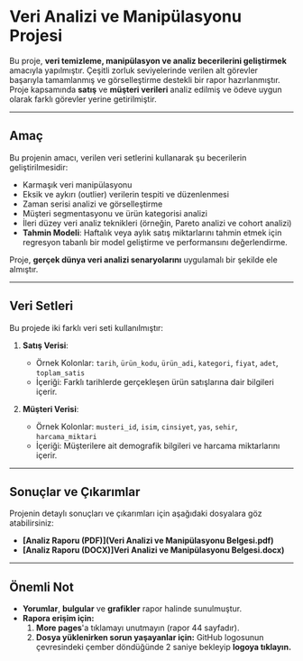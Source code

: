 # **Veri Analizi ve Manipülasyonu Projesi**

Bu proje, **veri temizleme, manipülasyon ve analiz becerilerini geliştirmek** amacıyla yapılmıştır. Çeşitli zorluk seviyelerinde verilen alt görevler başarıyla tamamlanmış ve görselleştirme destekli bir rapor hazırlanmıştır. Proje kapsamında **satış** ve **müşteri verileri** analiz edilmiş ve ödeve uygun olarak farklı görevler yerine getirilmiştir.

---

## **Amaç**
Bu projenin amacı, verilen veri setlerini kullanarak şu becerilerin geliştirilmesidir:
- Karmaşık veri manipülasyonu  
- Eksik ve aykırı (outlier) verilerin tespiti ve düzenlenmesi  
- Zaman serisi analizi ve görselleştirme  
- Müşteri segmentasyonu ve ürün kategorisi analizi  
- İleri düzey veri analiz teknikleri (örneğin, Pareto analizi ve cohort analizi)  
- **Tahmin Modeli**: Haftalık veya aylık satış miktarlarını tahmin etmek için regresyon tabanlı bir model geliştirme ve performansını değerlendirme.  

Proje, **gerçek dünya veri analizi senaryolarını** uygulamalı bir şekilde ele almıştır.

---

## **Veri Setleri**
Bu projede iki farklı veri seti kullanılmıştır:
1. **Satış Verisi**:  
   - Örnek Kolonlar: `tarih`, `ürün_kodu`, `ürün_adi`, `kategori`, `fiyat`, `adet`, `toplam_satis`  
   - İçeriği: Farklı tarihlerde gerçekleşen ürün satışlarına dair bilgileri içerir.

2. **Müşteri Verisi**:  
   - Örnek Kolonlar: `musteri_id`, `isim`, `cinsiyet`, `yas`, `sehir`, `harcama_miktari`  
   - İçeriği: Müşterilere ait demografik bilgileri ve harcama miktarlarını içerir.

---

## **Sonuçlar ve Çıkarımlar**
Projenin detaylı sonuçları ve çıkarımları için aşağıdaki dosyalara göz atabilirsiniz:
- **[Analiz Raporu (PDF)](Veri Analizi ve Manipülasyonu Belgesi.pdf)**  
- **[Analiz Raporu (DOCX)]Veri Analizi ve Manipülasyonu Belgesi.docx)**  

---

## **Önemli Not**
- **Yorumlar**, **bulgular** ve **grafikler** rapor halinde sunulmuştur.  
- **Rapora erişim için:**  
  1. **More pages**'a tıklamayı unutmayın (rapor 44 sayfadır).  
  2. **Dosya yüklenirken sorun yaşayanlar için:** GitHub logosunun çevresindeki çember döndüğünde 2 saniye bekleyip **logoya tıklayın.**  
